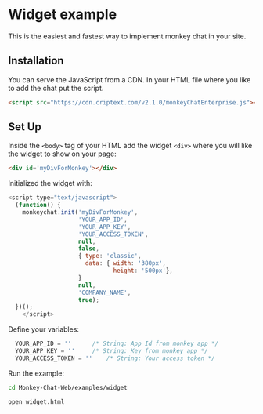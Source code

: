 # Widget example

This is the easiest and fastest way to implement monkey chat in your site.

## Installation
You can serve the JavaScript from a CDN. In your HTML file where you like to add the chat put the script.

```html
<script src="https://cdn.criptext.com/v2.1.0/monkeyChatEnterprise.js"></script>
```

## Set Up
Inside the `<body>` tag of your HTML add the widget `<div>` where you will like the widget to show on your page:

```html
<div id='myDivForMonkey'></div>
```

Initialized the widget with:

```javascript
<script type="text/javascript">
  (function() {
    monkeychat.init('myDivForMonkey',
                    'YOUR_APP_ID', 
                    'YOUR_APP_KEY', 
                    'YOUR_ACCESS_TOKEN',
                    null,
                    false,
                    { type: 'classic',
                      data: { width: '380px',
                              height: '500px'},
                    }
                    null,
                    'COMPANY_NAME',
                    true);
  })();
    </script>
```

Define your variables:
```javascript
  YOUR_APP_ID = ''		/* String: App Id from monkey app */
  YOUR_APP_KEY = ''		/* String: Key from monkey app */
  YOUR_ACCESS_TOKEN = ''	/* String: Your access token */
```

Run the example:
```sh
cd Monkey-Chat-Web/examples/widget

open widget.html
```